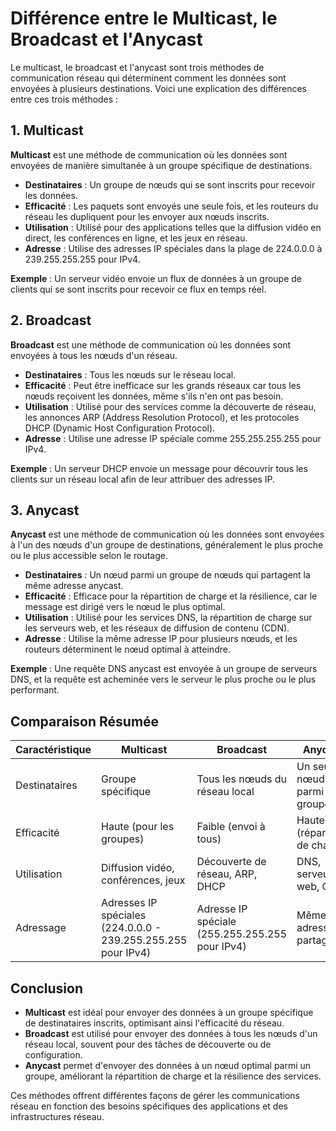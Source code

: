 # Différence entre le Multicast, le Broadcast et l'Anycast

Le multicast, le broadcast et l'anycast sont trois méthodes de communication réseau qui déterminent comment les données sont envoyées à plusieurs destinations. Voici une explication des différences entre ces trois méthodes :

## 1. Multicast

**Multicast** est une méthode de communication où les données sont envoyées de manière simultanée à un groupe spécifique de destinations.

- **Destinataires** : Un groupe de nœuds qui se sont inscrits pour recevoir les données.
- **Efficacité** : Les paquets sont envoyés une seule fois, et les routeurs du réseau les dupliquent pour les envoyer aux nœuds inscrits.
- **Utilisation** : Utilisé pour des applications telles que la diffusion vidéo en direct, les conférences en ligne, et les jeux en réseau.
- **Adresse** : Utilise des adresses IP spéciales dans la plage de 224.0.0.0 à 239.255.255.255 pour IPv4.

**Exemple** : Un serveur vidéo envoie un flux de données à un groupe de clients qui se sont inscrits pour recevoir ce flux en temps réel.

## 2. Broadcast

**Broadcast** est une méthode de communication où les données sont envoyées à tous les nœuds d'un réseau.

- **Destinataires** : Tous les nœuds sur le réseau local.
- **Efficacité** : Peut être inefficace sur les grands réseaux car tous les nœuds reçoivent les données, même s'ils n'en ont pas besoin.
- **Utilisation** : Utilisé pour des services comme la découverte de réseau, les annonces ARP (Address Resolution Protocol), et les protocoles DHCP (Dynamic Host Configuration Protocol).
- **Adresse** : Utilise une adresse IP spéciale comme 255.255.255.255 pour IPv4.

**Exemple** : Un serveur DHCP envoie un message pour découvrir tous les clients sur un réseau local afin de leur attribuer des adresses IP.

## 3. Anycast

**Anycast** est une méthode de communication où les données sont envoyées à l'un des nœuds d'un groupe de destinations, généralement le plus proche ou le plus accessible selon le routage.

- **Destinataires** : Un nœud parmi un groupe de nœuds qui partagent la même adresse anycast.
- **Efficacité** : Efficace pour la répartition de charge et la résilience, car le message est dirigé vers le nœud le plus optimal.
- **Utilisation** : Utilisé pour les services DNS, la répartition de charge sur les serveurs web, et les réseaux de diffusion de contenu (CDN).
- **Adresse** : Utilise la même adresse IP pour plusieurs nœuds, et les routeurs déterminent le nœud optimal à atteindre.

**Exemple** : Une requête DNS anycast est envoyée à un groupe de serveurs DNS, et la requête est acheminée vers le serveur le plus proche ou le plus performant.

## Comparaison Résumée

| Caractéristique | Multicast                         | Broadcast                          | Anycast                             |
|-----------------|-----------------------------------|------------------------------------|-------------------------------------|
| Destinataires   | Groupe spécifique                 | Tous les nœuds du réseau local     | Un seul nœud parmi un groupe        |
| Efficacité      | Haute (pour les groupes)          | Faible (envoi à tous)              | Haute (répartition de charge)       |
| Utilisation     | Diffusion vidéo, conférences, jeux| Découverte de réseau, ARP, DHCP    | DNS, serveurs web, CDN              |
| Adressage       | Adresses IP spéciales (224.0.0.0 - 239.255.255.255 pour IPv4) | Adresse IP spéciale (255.255.255.255 pour IPv4) | Même adresse IP partagée             |

## Conclusion

- **Multicast** est idéal pour envoyer des données à un groupe spécifique de destinataires inscrits, optimisant ainsi l'efficacité du réseau.
- **Broadcast** est utilisé pour envoyer des données à tous les nœuds d'un réseau local, souvent pour des tâches de découverte ou de configuration.
- **Anycast** permet d'envoyer des données à un nœud optimal parmi un groupe, améliorant la répartition de charge et la résilience des services.

Ces méthodes offrent différentes façons de gérer les communications réseau en fonction des besoins spécifiques des applications et des infrastructures réseau.
